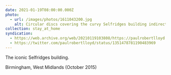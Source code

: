 ```yaml
---
date: 2021-01-19T08:00:00.000Z
photo:
  - url: /images/photos/1611043200.jpg
    alt: Circular discs covering the curvy Selfridges building indirectly illuminated at night.
collection: stay_at_home
syndication:
  - https://web.archive.org/web/20210119103808/https://paulrobertlloyd.com/photos/1611043200/
  - https://twitter.com/paulrobertlloyd/status/1351478781190483969
---
```

The iconic Selfridges building.

Birmingham, West Midlands (October 2015)

